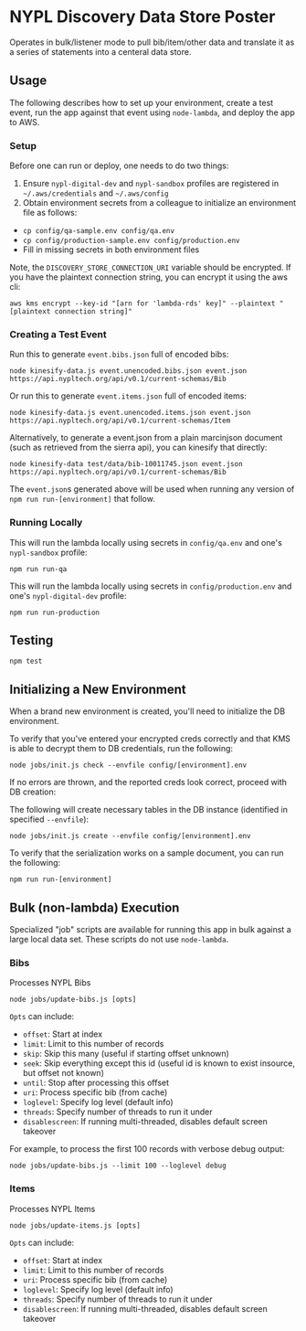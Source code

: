 # NYPL Discovery Data Store Poster

Operates in bulk/listener mode to pull bib/item/other data and translate it as a series of statements into a centeral data store.

## Usage

The following describes how to set up your environment, create a test event, run the app against that event using `node-lambda`, and deploy the app to AWS.

### Setup

Before one can run or deploy, one needs to do two things:

1. Ensure `nypl-digital-dev` and `nypl-sandbox` profiles are registered in `~/.aws/credentials` and `~/.aws/config`
2. Obtain environment secrets from a colleague to initialize an environment file as follows:
  * `cp config/qa-sample.env config/qa.env`
  * `cp config/production-sample.env config/production.env`
  * Fill in missing secrets in both environment files

Note, the `DISCOVERY_STORE_CONNECTION_URI` variable should be encrypted. If you have the plaintext connection string, you can encrypt it using the aws cli:

```
aws kms encrypt --key-id "[arn for 'lambda-rds' key]" --plaintext "[plaintext connection string]"
```

### Creating a Test Event

Run this to generate `event.bibs.json` full of encoded bibs:

`node kinesify-data.js event.unencoded.bibs.json event.json https://api.nypltech.org/api/v0.1/current-schemas/Bib`

Or run this to generate `event.items.json` full of encoded items:

`node kinesify-data.js event.unencoded.items.json event.json https://api.nypltech.org/api/v0.1/current-schemas/Item`

Alternatively, to generate a event.json from a plain marcinjson document (such as retrieved from the sierra api), you can kinesify that directly:

`node kinesify-data test/data/bib-10011745.json event.json  https://api.nypltech.org/api/v0.1/current-schemas/Bib`

The `event.json`s generated above will be used when running any version of `npm run run-[environment]` that follow.

### Running Locally

This will run the lambda locally using secrets in `config/qa.env` and one's `nypl-sandbox` profile:

`npm run run-qa`

This will run the lambda locally using secrets in `config/production.env` and one's `nypl-digital-dev` profile:

`npm run run-production`

## Testing

```
npm test
```

## Initializing a New Environment

When a brand new environment is created, you'll need to initialize the DB environment.

To verify that you've entered your encrypted creds correctly and that KMS is able to decrypt them to DB credentials, run the following:

```
node jobs/init.js check --envfile config/[environment].env
```

If no errors are thrown, and the reported creds look correct, proceed with DB creation:

The following will create necessary tables in the DB instance (identified in specified `--envfile`):

```
node jobs/init.js create --envfile config/[environment].env
```

To verify that the serialization works on a sample document, you can run the following:

```
npm run run-[environment]
```

## Bulk (non-lambda) Execution

Specialized "job" scripts are available for running this app in bulk against a large local data set. These scripts do not use `node-lambda`.

### Bibs

Processes NYPL Bibs

```
node jobs/update-bibs.js [opts]
```

`Opts` can include:
* `offset`: Start at index
* `limit`: Limit to this number of records
* `skip`: Skip this many (useful if starting offset unknown)
* `seek`: Skip everything except this id (useful id is known to exist insource, but offset not known)
* `until`: Stop after processing this offset
* `uri`: Process specific bib (from cache)
* `loglevel`: Specify log level (default info)
* `threads`: Specify number of threads to run it under
* `disablescreen`: If running multi-threaded, disables default screen takeover

For example, to process the first 100 records with verbose debug output:

```
node jobs/update-bibs.js --limit 100 --loglevel debug
```

### Items

Processes NYPL Items

```
node jobs/update-items.js [opts]
```

`Opts` can include:
* `offset`: Start at index
* `limit`: Limit to this number of records
* `uri`: Process specific bib (from cache)
* `loglevel`: Specify log level (default info)
* `threads`: Specify number of threads to run it under
* `disablescreen`: If running multi-threaded, disables default screen takeover


